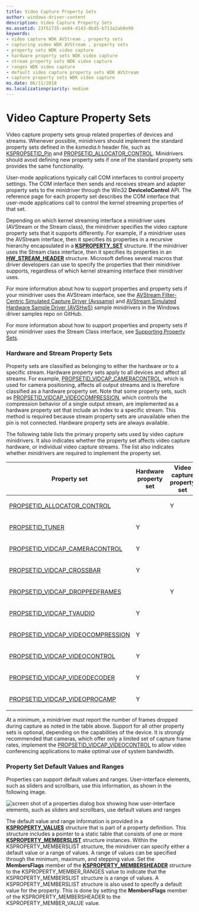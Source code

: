 ```yaml
---
title: Video Capture Property Sets
author: windows-driver-content
description: Video Capture Property Sets
ms.assetid: 23f61735-ae04-4143-8bd5-b713a2ab0e90
keywords:
- video capture WDK AVStream , property sets
- capturing video WDK AVStream , property sets
- property sets WDK video capture
- hardware property sets WDK video capture
- stream property sets WDK video capture
- ranges WDK video capture
- default video capture property sets WDK AVStream
- capture property sets WDK video capture
ms.date: 06/11/2018
ms.localizationpriority: medium
---
```


# Video Capture Property Sets


Video capture property sets group related properties of devices and streams. Whenever possible, minidrivers should implement the standard property sets defined in the *ksmedia.h* header file, such as [KSPROPSETID\_Pin](kspropsetid-pin.md) and [PROPSETID\_ALLOCATOR\_CONTROL](propsetid-allocator-control.md). Minidrivers should avoid defining new property sets if one of the standard property sets provides the same functionality.

User-mode applications typically call COM interfaces to control property settings. The COM interface then sends and receives stream and adapter property sets to the minidriver through the Win32 **DeviceIoControl** API. The reference page for each property set describes the COM interface that user-mode applications call to control the kernel streaming properties of that set.

Depending on which kernel streaming interface a minidriver uses (AVStream or the Stream class), the minidriver specifies the video capture property sets that it supports differently. For example, if a minidriver uses the AVStream interface, then it specifies its properties in a recursive hierarchy encapsulated in a [**KSPROPERTY\_SET**](https://docs.microsoft.com/windows-hardware/drivers/ddi/content/ks/ns-ks-ksproperty_set) structure. If the minidriver uses the Stream class interface, then it specifies its properties in an [**HW\_STREAM\_HEADER**](https://docs.microsoft.com/windows-hardware/drivers/ddi/content/strmini/ns-strmini-_hw_stream_header) structure. Microsoft defines several macros that driver developers can use to specify the properties that their minidriver supports, regardless of which kernel streaming interface their minidriver uses.

For more information about how to support properties and property sets if your minidriver uses the AVStream interface, see the [AVStream Filter-Centric Simulated Capture Driver (Avssamp)](https://github.com/Microsoft/Windows-driver-samples/tree/master/avstream/avssamp) and [AVStream Simulated Hardware Sample Driver (AVSHwS)](https://github.com/Microsoft/Windows-driver-samples/tree/master/avstream/avshws) sample minidrivers in the Windows driver samples repo on GitHub.

For more information about how to support properties and property sets if your minidriver uses the Stream Class interface, see [Supporting Property Sets](supporting-property-sets.md).

### Hardware and Stream Property Sets

Property sets are classified as belonging to either the hardware or to a specific stream. Hardware property sets apply to all devices and affect all streams. For example, [PROPSETID\_VIDCAP\_CAMERACONTROL](propsetid-vidcap-cameracontrol.md), which is used for camera positioning, affects all output streams and is therefore classified as a hardware property set. Note that some property sets, such as [PROPSETID\_VIDCAP\_VIDEOCOMPRESSION](propsetid-vidcap-videocompression.md), which controls the compression behavior of a single output stream, are implemented as a hardware property set that include an index to a specific stream. This method is required because stream property sets are unavailable when the pin is not connected. Hardware property sets are always available.

The following table lists the primary property sets used by video capture minidrivers. It also indicates whether the property set affects video capture hardware, or individual video capture streams. The list also indicates whether minidrivers are required to implement the property set.

<table>
<colgroup>
<col width="25%" />
<col width="25%" />
<col width="25%" />
<col width="25%" />
</colgroup>
<thead>
<tr class="header">
<th>Property set</th>
<th>Hardware property set</th>
<th>Video capture property set</th>
<th>Required</th>
</tr>
</thead>
<tbody>
<tr class="odd">
<td><p><a href="propsetid-allocator-control.md" data-raw-source="[PROPSETID_ALLOCATOR_CONTROL](propsetid-allocator-control.md)">PROPSETID_ALLOCATOR_CONTROL</a></p></td>
<td></td>
<td><p>Y</p></td>
<td></td>
</tr>
<tr class="even">
<td><p><a href="propsetid-tuner.md" data-raw-source="[PROPSETID_TUNER](propsetid-tuner.md)">PROPSETID_TUNER</a></p></td>
<td><p>Y</p></td>
<td></td>
<td></td>
</tr>
<tr class="odd">
<td><p><a href="propsetid-vidcap-cameracontrol.md" data-raw-source="[PROPSETID_VIDCAP_CAMERACONTROL](propsetid-vidcap-cameracontrol.md)">PROPSETID_VIDCAP_CAMERACONTROL</a></p></td>
<td><p>Y</p></td>
<td></td>
<td></td>
</tr>
<tr class="even">
<td><p><a href="propsetid-vidcap-crossbar.md" data-raw-source="[PROPSETID_VIDCAP_CROSSBAR](propsetid-vidcap-crossbar.md)">PROPSETID_VIDCAP_CROSSBAR</a></p></td>
<td><p>Y</p></td>
<td></td>
<td></td>
</tr>
<tr class="odd">
<td><p><a href="propsetid-vidcap-droppedframes.md" data-raw-source="[PROPSETID_VIDCAP_DROPPEDFRAMES](propsetid-vidcap-droppedframes.md)">PROPSETID_VIDCAP_DROPPEDFRAMES</a></p></td>
<td></td>
<td><p>Y</p></td>
<td><p>Y</p></td>
</tr>
<tr class="even">
<td><p><a href="propsetid-vidcap-tvaudio.md" data-raw-source="[PROPSETID_VIDCAP_TVAUDIO](propsetid-vidcap-tvaudio.md)">PROPSETID_VIDCAP_TVAUDIO</a></p></td>
<td><p>Y</p></td>
<td></td>
<td></td>
</tr>
<tr class="odd">
<td><p><a href="propsetid-vidcap-videocompression.md" data-raw-source="[PROPSETID_VIDCAP_VIDEOCOMPRESSION](propsetid-vidcap-videocompression.md)">PROPSETID_VIDCAP_VIDEOCOMPRESSION</a></p></td>
<td><p>Y</p></td>
<td></td>
<td></td>
</tr>
<tr class="even">
<td><p><a href="propsetid-vidcap-videocontrol.md" data-raw-source="[PROPSETID_VIDCAP_VIDEOCONTROL](propsetid-vidcap-videocontrol.md)">PROPSETID_VIDCAP_VIDEOCONTROL</a></p></td>
<td><p>Y</p></td>
<td></td>
<td></td>
</tr>
<tr class="odd">
<td><p><a href="propsetid-vidcap-videodecoder.md" data-raw-source="[PROPSETID_VIDCAP_VIDEODECODER](propsetid-vidcap-videodecoder.md)">PROPSETID_VIDCAP_VIDEODECODER</a></p></td>
<td><p>Y</p></td>
<td></td>
<td></td>
</tr>
<tr class="even">
<td><p><a href="propsetid-vidcap-videoprocamp.md" data-raw-source="[PROPSETID_VIDCAP_VIDEOPROCAMP](propsetid-vidcap-videoprocamp.md)">PROPSETID_VIDCAP_VIDEOPROCAMP</a></p></td>
<td><p>Y</p></td>
<td></td>
<td></td>
</tr>
</tbody>
</table>

 

At a minimum, a minidriver must report the number of frames dropped during capture as noted in the table above. Support for all other property sets is optional, depending on the capabilities of the device. It is strongly recommended that cameras, which offer only a limited set of capture frame rates, implement the [PROPSETID\_VIDCAP\_VIDEOCONTROL](propsetid-vidcap-videocontrol.md) to allow video conferencing applications to make optimal use of system bandwidth.

### Property Set Default Values and Ranges

Properties can support default values and ranges. User-interface elements, such as sliders and scrollbars, use this information, as shown in the following image.

![screen shot of a properties dialog box showing how user-interface elements, such as sliders and scrollbars, use default values and ranges](images/vcuiprop.gif)

The default value and range information is provided in a [**KSPROPERTY\_VALUES**](https://docs.microsoft.com/windows-hardware/drivers/ddi/content/ks/ns-ks-ksproperty_values) structure that is part of a property definition. This structure includes a pointer to a static table that consists of one or more [**KSPROPERTY\_MEMBERSLIST**](https://docs.microsoft.com/windows-hardware/drivers/ddi/content/ks/ns-ks-ksproperty_memberslist) structure instances. Within the KSPROPERTY\_MEMBERSLIST structure, the minidriver can specify either a default value or a range of values. A range of values can be specified through the minimum, maximum, and stepping value. Set the **MembersFlags** member of the [**KSPROPERTY\_MEMBERSHEADER**](https://docs.microsoft.com/windows-hardware/drivers/ddi/content/ks/ns-ks-ksproperty_membersheader) structure to the KSPROPERTY\_MEMBER\_RANGES value to indicate that the KSPROPERTY\_MEMBERSLIST structure is a range of values. A KSPROPERTY\_MEMBERSLIST structure is also used to specify a default value for the property. This is done by setting the **MembersFlags** member of the KSPROPERTY\_MEMBERSHEADER to the KSPROPERTY\_MEMBER\_VALUE value.

 

 





